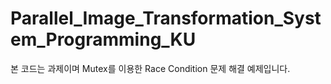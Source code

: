 # Parallel_Image_Transformation_System_Programming_KU

본 코드는 과제이며
Mutex를 이용한 Race Condition 문제 해결 예제입니다.
